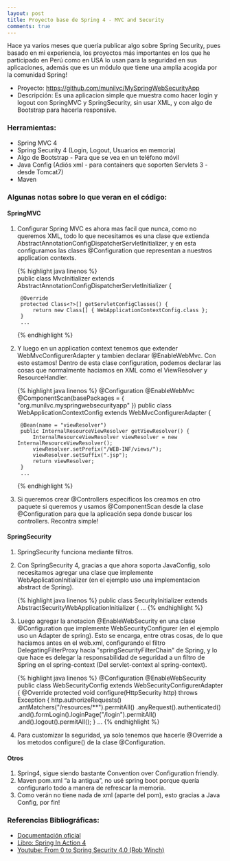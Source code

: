```yaml
---
layout: post
title: Proyecto base de Spring 4 - MVC and Security
comments: true
---
```


Hace ya varios meses que quería publicar algo sobre Spring Security, pues basado en mi experiencia, los proyectos más importantes en los que he participado en Perú como en USA lo usan para la seguridad en sus aplicaciones, además que es un módulo que tiene una amplia acogida por la comunidad Spring!

* Proyecto: https://github.com/munilvc/MySpringWebSecurityApp
* Descripción: Es una aplicacion simple que muestra como hacer login y logout con SpringMVC y SpringSecurity, sin usar XML, y con algo de Bootstrap para hacerla responsive. 

### Herramientas: 
* Spring MVC 4
* Spring Security 4 (Login, Logout, Usuarios en memoria)
* Algo de Bootstrap - Para que se vea en un teléfono móvil
* Java Config (Adiós xml - para containers que soporten Servlets 3 - desde Tomcat7)
* Maven

### Algunas notas sobre lo que veran en el código:

#### SpringMVC

1. Configurar Spring MVC es ahora mas facil que nunca, como no queremos XML, todo lo que necesitamos es una clase que extienda AbstractAnnotationConfigDispatcherServletInitializer, y en esta configuramos las clases @Configuration que representan a nuestros application contexts.

    {% highlight java linenos %}    
    public class MvcInitializer extends AbstractAnnotationConfigDispatcherServletInitializer {
    
        @Override
        protected Class<?>[] getServletConfigClasses() {
            return new Class[] { WebApplicationContextConfig.class };
        }
        ...
    {% endhighlight %}
    
2. Y luego en un application context tenemos que extender WebMvcConfigurerAdapter y tambien declarar @EnableWebMvc. Con esto estamos!  Dentro de esta clase configuration, podemos declarar las cosas que normalmente haciamos en XML como el ViewResolver y ResourceHandler.
    
    {% highlight java linenos %}
    @Configuration
    @EnableWebMvc
    @ComponentScan(basePackages = { "org.munilvc.myspringwebsecurityapp" })
    public class WebApplicationContextConfig extends WebMvcConfigurerAdapter {
    
        @Bean(name = "viewResolver")
        public InternalResourceViewResolver getViewResolver() {
            InternalResourceViewResolver viewResolver = new InternalResourceViewResolver();
            viewResolver.setPrefix("/WEB-INF/views/");
            viewResolver.setSuffix(".jsp");
            return viewResolver;
        }
        ...
    {% endhighlight %}
    
3. Si queremos crear @Controllers especificos los creamos en otro paquete si queremos y usamos @ComponentScan desde la clase @Configuration para que la aplicación sepa donde buscar los controllers. Recontra simple!


#### SpringSecurity

1. SpringSecurity funciona mediante filtros.
2. Con SpringSecurity 4, gracias a que ahora soporta JavaConfig, solo necesitamos agregar una clase que implemente WebApplicationInitializer (en el ejemplo uso una implementacion abstract de Spring).
    
    {% highlight java linenos %}
    public class SecurityInitializer extends AbstractSecurityWebApplicationInitializer {
        ...
    {% endhighlight %}
    
3. Luego agregar la anotacion @EnableWebSecurity en una clase @Configuration que implemente WebSecurityConfigurer (en el ejemplo uso un Adapter de spring).  Esto se encarga, entre otras cosas, de lo que haciamos antes en el web.xml, configurando el filtro DelegatingFilterProxy hacia "springSecurityFilterChain" de Spring, y lo que hace es delegar la responsabilidad de seguridad a un filtro de Spring en el spring-context (Del servlet-context al spring-context).

    {% highlight java linenos %}
    @Configuration
    @EnableWebSecurity
    public class WebSecurityConfig extends WebSecurityConfigurerAdapter {
        @Override
        protected void configure(HttpSecurity http) throws Exception {
            http.authorizeRequests()
                .antMatchers("/resources/**").permitAll()
                .anyRequest().authenticated()
                .and().formLogin().loginPage("/login").permitAll()
                .and().logout().permitAll();
        }
      ...
    {% endhighlight %}

4. Para customizar la seguridad, ya solo tenemos que hacerle @Override a los metodos configure() de la clase @Configuration.

#### Otros
1. Spring4, sigue siendo bastante Convention over Configuration friendly.
2. Maven pom.xml “a la antigua”, no usé spring boot porque quería configurarlo todo a manera de refrescar la memoria.
3. Como verán no tiene nada de xml (aparte del pom), esto gracias a Java Config, por fin!

### Referencias Bibliográficas:
* <a href="http://spring.io/" target="_blank">Documentación oficial</a>
* <a href="http://redirect.viglink.com?key=6ff2274896c87f60f3d05d9937858af7&u=http%3A%2F%2Fwww.amazon.com%2FSpring-Action-Craig-Walls%2Fdp%2F161729120X" target="_blank">Libro: Spring In Action 4</a>
* <a href="https://www.youtube.com/watch?v=TjlDbIIJBi8" target="_blank">Youtube: From 0 to Spring Security 4.0 (Rob Winch)</a> 
